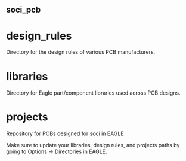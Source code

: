 ## soci_pcb

# design_rules
Directory for the design rules of various PCB manufacturers.

# libraries
Directory for Eagle part/component libraries used across PCB designs.

# projects
Repository for PCBs designed for soci in EAGLE

Make sure to update your libraries, design rules, and projects paths by going to Options -> Directories in EAGLE.
